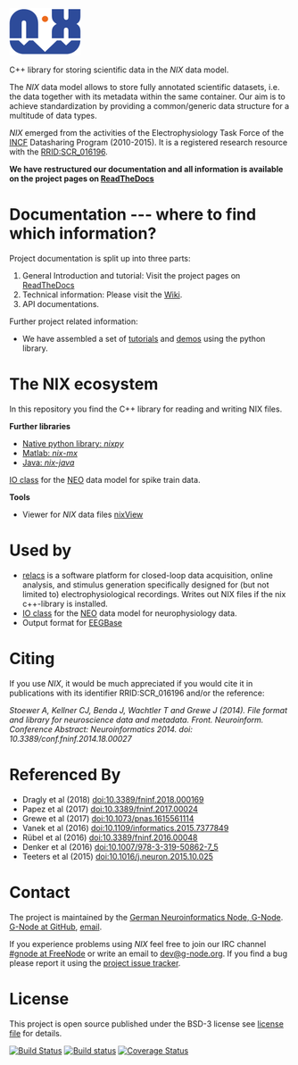 ![Nix_logo](./nix_logo.png "NIX")

C++ library for storing scientific data in the *NIX* data model.

The *NIX* data model allows to store fully annotated scientific
datasets, i.e. the data together with its metadata within the same
container. Our aim is to achieve standardization by providing a
common/generic data structure for a multitude of data
types.

*NIX* emerged from the activities of the Electrophysiology Task Force
of the [INCF](http://www.incf.org) Datasharing Program (2010-2015). It
is a registered research resource with
the
[RRID:SCR_016196](https://scicrunch.org/resources/Any/record/nlx_144509-1/SCR_016196/resolver?q=SCR_016196&l=SCR_016196).


**We have restructured our documentation and all information is available on the project pages on [ReadTheDocs](https://nixio.readthedocs.io/en/latest/)**

# Documentation --- where to find which information?

Project documentation is split up into three parts:
1. General Introduction and tutorial: Visit the project pages on [ReadTheDocs](https://nixio.readthedocs.io/en/latest/)
2. Technical information: Please visit the [Wiki](https://github.com/G-Node/nix/wiki).
3. API documentations.

Further project related information:

- We have assembled a set of
 [tutorials](https://nixpy.readthedocs.io/en/latest/tutorial.html "Python Tutorial") and
 [demos](https://github.com/g-node/nix-demo "Jupiter notebooks demonstrating nix for various use-cases") using the python library.


# The NIX ecosystem


In this repository you find the C++ library for reading and writing NIX files.

**Further libraries**
- [Native python library: *nixpy*](https://github.com/g-node/nixpy "Python library using h5py")
- [Matlab: *nix-mx*](https://github.com/g-node/nix-mx "Matlab language bindings, requires the C++ library")
- [Java: *nix-java*](https://github.com/g-node/nix-java "Java language bindings, requires the C++ library")

[IO class](https://github.com/python-neo-nixio) for the [NEO](http://neuralensemble.org/neo/) data model for spike train data.

**Tools**

- Viewer for *NIX* data files [nixView](https://github.com/bendalab/nixview "NixView - viewer for nix files")

# Used by
- [relacs](http://relacs.sourceforge.net "Relacs - enjoy your recordings") is
  a software platform for closed-loop data acquisition, online
  analysis, and stimulus generation specifically designed for (but not
  limited to) electrophysiological recordings. Writes out NIX files if
  the nix c++-library is installed.
- [IO class](https://github.com/G-Node/python-neo/wiki) for the [NEO](http://neuralensemble.org/neo/) data model for neurophysiology data.
- Output format for [EEGBase](http://eegdatabase.kiv.zcu.cz)

# Citing

If you use *NIX*, it would be much appreciated if you would cite it in publications with its identifier RRID:SCR_016196 and/or the reference:

*Stoewer A, Kellner CJ, Benda J, Wachtler T and Grewe J (2014). File format and library for neuroscience data and metadata. Front. Neuroinform. Conference Abstract: Neuroinformatics 2014. doi: 10.3389/conf.fninf.2014.18.00027*


# Referenced By

* Dragly et al (2018) [doi:10.3389/fninf.2018.000169](https://doi.org/10.3389/fninf.2018.000169)
* Papez et al (2017) [doi:10.3389/fninf.2017.00024](https://doi.org/10.3389/fninf.2017.00024)
* Grewe et al (2017) [doi:10.1073/pnas.1615561114](https://doi.org/10.1073/pnas.1615561114)
* Vanek et al (2016) [doi:10.1109/informatics.2015.7377849](https://doi.org/10.1109/informatics.2015.7377849)
* Rübel et al (2016) [doi:10.3389/fninf.2016.00048](https://doi.org/10.3389/fninf.2016.00048)
* Denker et al (2016) [doi:10.1007/978-3-319-50862-7_5](https://doi.org/doi:10.1007/978-3-319-50862-7_5)
* Teeters et al (2015) [doi:10.1016/j.neuron.2015.10.025](https://doi.org/doi:10.1016/j.neuron.2015.10.025)

# Contact

The project is maintained by the [German Neuroinformatics Node, G-Node](http://www.g-node.org). [G-Node at GitHub](https://github.com/g-node), [email](mailto:dev@g-node.org).

If you experience problems using *NIX* feel free to join our IRC channel
[#gnode at FreeNode](irc://irc.freenode.net/gnode) or write an email to <dev@g-node.org>. If you find a
bug please report it using
the [project issue tracker](https://github.com/G-Node/nix/issues "NIX issue tracker").




# License

This project is open source published under the BSD-3 license see [license file](https://github.com/G-Node/nix/blob/master/LICENSE) for details.



[![Build Status](https://travis-ci.org/G-Node/nix.svg?branch=master)](https://travis-ci.org/G-Node/nix)
[![Build status](https://ci.appveyor.com/api/projects/status/1qlcasjg2fpqotig/branch/master?svg=true)](https://ci.appveyor.com/project/G-Node/nix/branch/master)
[![Coverage Status](https://coveralls.io/repos/G-Node/nix/badge.svg?branch=master)](https://coveralls.io/r/G-Node/nix?branch=master)
